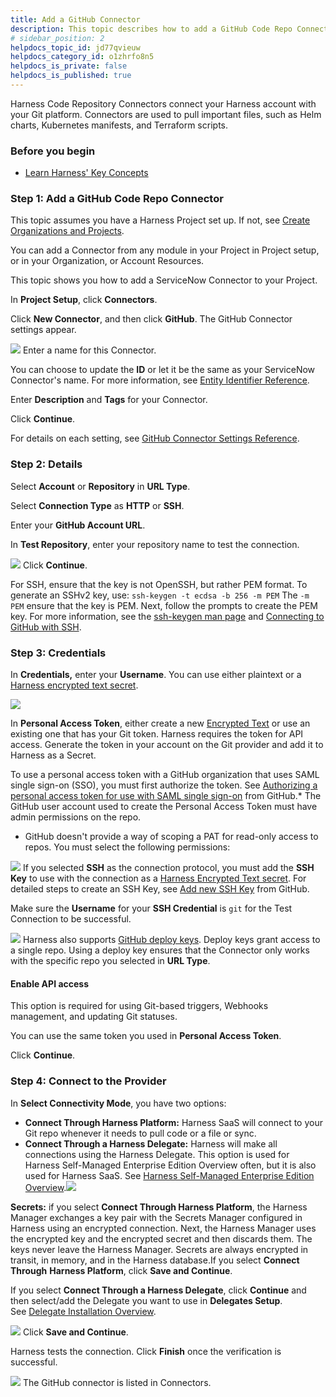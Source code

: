 ```yaml
---
title: Add a GitHub Connector
description: This topic describes how to add a GitHub Code Repo Connector.
# sidebar_position: 2
helpdocs_topic_id: jd77qvieuw
helpdocs_category_id: o1zhrfo8n5
helpdocs_is_private: false
helpdocs_is_published: true
---
```


Harness Code Repository Connectors connect your Harness account with your Git platform. Connectors are used to pull important files, such as Helm charts, Kubernetes manifests, and Terraform scripts.

### Before you begin

* [Learn Harness' Key Concepts](../../getting-started/learn-harness-key-concepts.md)

### Step 1: Add a GitHub Code Repo Connector

This topic assumes you have a Harness Project set up. If not, see [Create Organizations and Projects](../organizations-and-projects/create-an-organization.md).

You can add a Connector from any module in your Project in Project setup, or in your Organization, or Account Resources.

This topic shows you how to add a ServiceNow Connector to your Project.

In **Project Setup**, click **Connectors**.

Click **New Connector**, and then click **GitHub**. The GitHub Connector settings appear.

![](./static/add-a-git-hub-connector-34.png)
Enter a name for this Connector.

You can choose to update the **ID** or let it be the same as your ServiceNow Connector's name. For more information, see [Entity Identifier Reference](../20_References/entity-identifier-reference.md).

Enter **Description** and **Tags** for your Connector.

Click **Continue**.

For details on each setting, see [GitHub Connector Settings Reference](ref-source-repo-provider/git-hub-connector-settings-reference.md).

### Step 2: Details

Select **Account** or **Repository** in **URL Type**.

Select **Connection Type** as **HTTP** or **SSH**.

Enter your **GitHub Account URL**.

In **Test Repository**, enter your repository name to test the connection.

![](./static/add-a-git-hub-connector-35.png)
Click **Continue**.

For SSH, ensure that the key is not OpenSSH, but rather PEM format. To generate an SSHv2 key, use: `ssh-keygen -t ecdsa -b 256 -m PEM` The `-m PEM` ensure that the key is PEM. Next, follow the prompts to create the PEM key. For more information, see the [ssh-keygen man page](https://linux.die.net/man/1/ssh-keygen) and [Connecting to GitHub with SSH](https://help.github.com/en/github/authenticating-to-github/connecting-to-github-with-ssh).

### Step 3: Credentials

In **Credentials,** enter your **Username**. You can use either plaintext or a [Harness encrypted text secret](../6_Security/2-add-use-text-secrets.md).

![](./static/add-a-git-hub-connector-36.png)

In **Personal Access Token**, either create a new [Encrypted Text](../6_Security/2-add-use-text-secrets.md) or use an existing one that has your Git token. Harness requires the token for API access. Generate the token in your account on the Git provider and add it to Harness as a Secret.

To use a personal access token with a GitHub organization that uses SAML single sign-on (SSO), you must first authorize the token. See [Authorizing a personal access token for use with SAML single sign-on](https://docs.github.com/en/enterprise-cloud@latest/authentication/authenticating-with-saml-single-sign-on/authorizing-a-personal-access-token-for-use-with-saml-single-sign-on) from GitHub.* The GitHub user account used to create the Personal Access Token must have admin permissions on the repo.
* GitHub doesn't provide a way of scoping a PAT for read-only access to repos. You must select the following permissions:

![](./static/add-a-git-hub-connector-37.png)
If you selected **SSH** as the connection protocol, you must add the **SSH Key** to use with the connection as a [Harness Encrypted Text secret](../6_Security/2-add-use-text-secrets.md). For detailed steps to create an SSH Key, see [Add new SSH Key](https://docs.github.com/en/authentication/connecting-to-github-with-ssh/adding-a-new-ssh-key-to-your-github-account) from GitHub.

Make sure the **Username** for your **SSH Credential** is `git` for the Test Connection to be successful.  


![](./static/add-a-git-hub-connector-38.png)
Harness also supports [GitHub deploy keys](https://docs.github.com/en/developers/overview/managing-deploy-keys#deploy-keys). Deploy keys grant access to a single repo. Using a deploy key ensures that the Connector only works with the specific repo you selected in **URL Type**.

#### Enable API access

This option is required for using Git-based triggers, Webhooks management, and updating Git statuses.

You can use the same token you used in **Personal Access Token**.

Click **Continue**.

### Step 4: Connect to the Provider

In **Select Connectivity Mode**, you have two options:

* **Connect Through Harness Platform:** Harness SaaS will connect to your Git repo whenever it needs to pull code or a file or sync.
* **Connect Through a Harness Delegate:** Harness will make all connections using the Harness Delegate. This option is used for Harness Self-Managed Enterprise Edition Overview often, but it is also used for Harness SaaS. See [Harness Self-Managed Enterprise Edition Overview](../../self-managed-enterprise-edition/introduction/harness-self-managed-enterprise-edition-overview.md).![](./static/add-a-git-hub-connector-39.png)

**Secrets:** if you select **Connect Through Harness Platform**, the Harness Manager exchanges a key pair with the Secrets Manager configured in Harness using an encrypted connection. Next, the Harness Manager uses the encrypted key and the encrypted secret and then discards them. The keys never leave the Harness Manager. Secrets are always encrypted in transit, in memory, and in the Harness database.If you select **Connect Through** **Harness Platform**, click **Save and Continue**.

If you select **Connect Through a Harness Delegate**, click **Continue** and then select/add the Delegate you want to use in **Delegates Setup**. See [Delegate Installation Overview](/docs/platform/2_Delegates/get-started-with-delegates/delegate-installation-overview.md).

![](./static/add-a-git-hub-connector-40.png)
Click **Save and Continue**.

Harness tests the connection. Click **Finish** once the verification is successful.

![](./static/add-a-git-hub-connector-41.png)
The GitHub connector is listed in Connectors.

